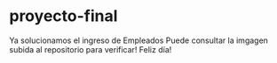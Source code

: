 # proyecto-final
Ya solucionamos el ingreso de Empleados Puede consultar la imgagen subida al repositorio para verificar!
Feliz día!
